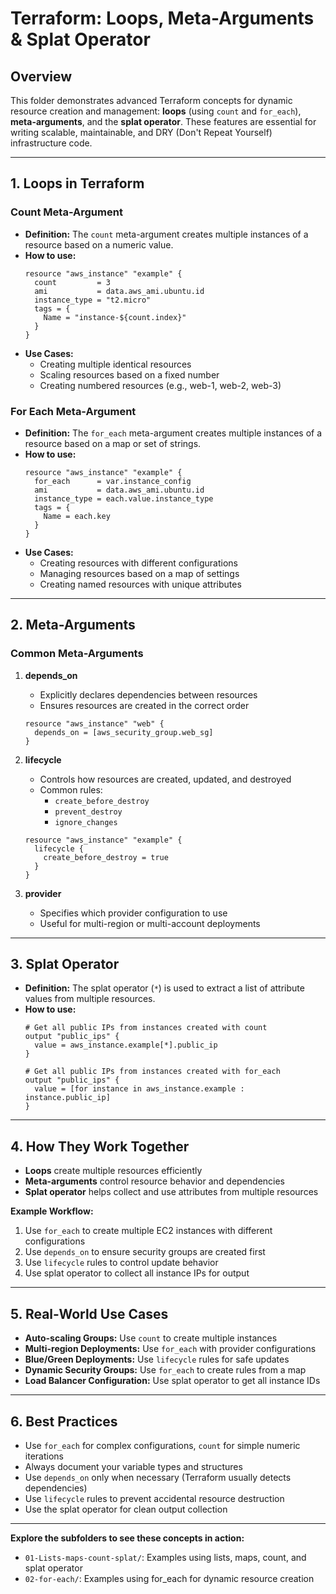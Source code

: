 # Terraform: Loops, Meta-Arguments & Splat Operator

## Overview
This folder demonstrates advanced Terraform concepts for dynamic resource creation and management: **loops** (using `count` and `for_each`), **meta-arguments**, and the **splat operator**. These features are essential for writing scalable, maintainable, and DRY (Don't Repeat Yourself) infrastructure code.

---

## 1. Loops in Terraform

### Count Meta-Argument
- **Definition:** The `count` meta-argument creates multiple instances of a resource based on a numeric value.
- **How to use:**
  ```hcl
  resource "aws_instance" "example" {
    count         = 3
    ami           = data.aws_ami.ubuntu.id
    instance_type = "t2.micro"
    tags = {
      Name = "instance-${count.index}"
    }
  }
  ```
- **Use Cases:**
  - Creating multiple identical resources
  - Scaling resources based on a fixed number
  - Creating numbered resources (e.g., web-1, web-2, web-3)

### For Each Meta-Argument
- **Definition:** The `for_each` meta-argument creates multiple instances of a resource based on a map or set of strings.
- **How to use:**
  ```hcl
  resource "aws_instance" "example" {
    for_each      = var.instance_config
    ami           = data.aws_ami.ubuntu.id
    instance_type = each.value.instance_type
    tags = {
      Name = each.key
    }
  }
  ```
- **Use Cases:**
  - Creating resources with different configurations
  - Managing resources based on a map of settings
  - Creating named resources with unique attributes

---

## 2. Meta-Arguments

### Common Meta-Arguments
1. **depends_on**
   - Explicitly declares dependencies between resources
   - Ensures resources are created in the correct order
   ```hcl
   resource "aws_instance" "web" {
     depends_on = [aws_security_group.web_sg]
   }
   ```

2. **lifecycle**
   - Controls how resources are created, updated, and destroyed
   - Common rules:
     - `create_before_destroy`
     - `prevent_destroy`
     - `ignore_changes`
   ```hcl
   resource "aws_instance" "example" {
     lifecycle {
       create_before_destroy = true
     }
   }
   ```

3. **provider**
   - Specifies which provider configuration to use
   - Useful for multi-region or multi-account deployments

---

## 3. Splat Operator
- **Definition:** The splat operator (`*`) is used to extract a list of attribute values from multiple resources.
- **How to use:**
  ```hcl
  # Get all public IPs from instances created with count
  output "public_ips" {
    value = aws_instance.example[*].public_ip
  }

  # Get all public IPs from instances created with for_each
  output "public_ips" {
    value = [for instance in aws_instance.example : instance.public_ip]
  }
  ```

---

## 4. How They Work Together
- **Loops** create multiple resources efficiently
- **Meta-arguments** control resource behavior and dependencies
- **Splat operator** helps collect and use attributes from multiple resources

**Example Workflow:**
1. Use `for_each` to create multiple EC2 instances with different configurations
2. Use `depends_on` to ensure security groups are created first
3. Use `lifecycle` rules to control update behavior
4. Use splat operator to collect all instance IPs for output

---

## 5. Real-World Use Cases
- **Auto-scaling Groups:** Use `count` to create multiple instances
- **Multi-region Deployments:** Use `for_each` with provider configurations
- **Blue/Green Deployments:** Use `lifecycle` rules for safe updates
- **Dynamic Security Groups:** Use `for_each` to create rules from a map
- **Load Balancer Configuration:** Use splat operator to get all instance IDs

---

## 6. Best Practices
- Use `for_each` for complex configurations, `count` for simple numeric iterations
- Always document your variable types and structures
- Use `depends_on` only when necessary (Terraform usually detects dependencies)
- Use `lifecycle` rules to prevent accidental resource destruction
- Use the splat operator for clean output collection

---

**Explore the subfolders to see these concepts in action:**
- `01-Lists-maps-count-splat/`: Examples using lists, maps, count, and splat operator
- `02-for-each/`: Examples using for_each for dynamic resource creation 